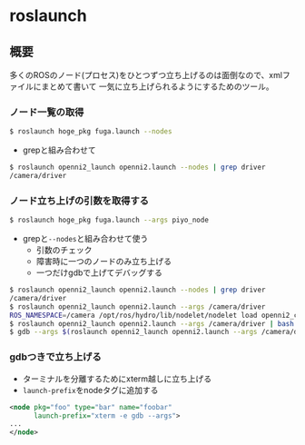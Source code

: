 roslaunch
===

概要
---
多くのROSのノード(プロセス)をひとつずつ立ち上げるのは面倒なので、xmlファイルにまとめて書いて
一気に立ち上げられるようにするためのツール。

### ノード一覧の取得
```sh
$ roslaunch hoge_pkg fuga.launch --nodes
```

* grepと組み合わせて
```sh
$ roslaunch openni2_launch openni2.launch --nodes | grep driver
/camera/driver
```

### ノード立ち上げの引数を取得する
```sh
$ roslaunch hoge_pkg fuga.launch --args piyo_node
```

* grepと`--nodes`と組み合わせて使う
  * 引数のチェック
  * 障害時に一つのノードのみ立ち上げる
  * 一つだけgdbで上げてデバッグする
```sh
$ roslaunch openni2_launch openni2.launch --nodes | grep driver
/camera/driver
$ roslaunch openni2_launch openni2.launch --args /camera/driver
ROS_NAMESPACE=/camera /opt/ros/hydro/lib/nodelet/nodelet load openni2_camera/OpenNI2DriverNodelet camera_nodelet_manager ir:=ir rgb:=rgb depth:=depth depth_registered:=depth_registered rgb/image:=rgb/image_raw depth/image:=depth_registered/image_raw __name:=driver
$ roslaunch openni2_launch openni2.launch --args /camera/driver | bash
$ gdb --args $(roslaunch openni2_launch openni2.launch --args /camera/driver)
```

### gdbつきで立ち上げる
* ターミナルを分離するためにxterm越しに立ち上げる
* `launch-prefix`をnodeタグに追加する
```xml
<node pkg="foo" type="bar" name="foobar"
      launch-prefix="xterm -e gdb --args">
...
</node>
```
